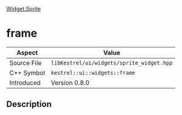 [Widget.Sprite](index)
# frame
| Aspect | Value |
| --- | --- |
| Source File | `libKestrel/ui/widgets/sprite_widget.hpp` |
| C++ Symbol | `kestrel::ui::widgets::frame` |
| Introduced | Version 0.8.0 |
## Description

